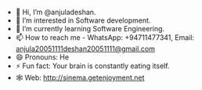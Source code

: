 - 👋 Hi, I’m @anjuladeshan.
- 👀 I’m interested in Software development.
- 🌱 I’m currently learning Software Engineering.
- 📫 How to reach me - WhatsApp: +94711477341, Email: anjula20051111deshan20051111@gmail.com
- 😄 Pronouns: He
- ⚡ Fun fact: Your brain is constantly eating itself.
-  🕸️ Web: http://sinema.getenjoyment.net

<!---
anjula200511/anjula200511 is a ✨ special ✨ repository because its `README.md` (this file) appears on your GitHub profile.
You can click the Preview link to take a look at your changes.
--->

